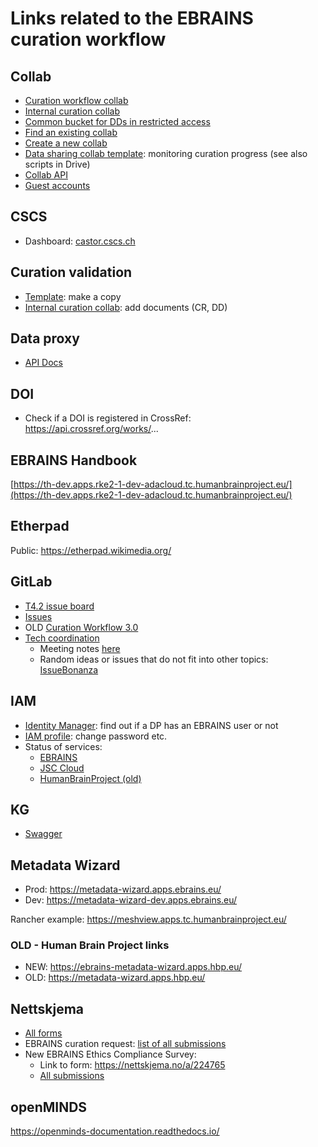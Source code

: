 # Links related to the EBRAINS curation workflow

## Collab

 - [Curation workflow collab](https://wiki.ebrains.eu/bin/view/Collabs/curation-workflow)
 - [Internal curation collab](https://wiki.ebrains.eu/bin/view/Collabs/hbp-data-curation)
 - [Common bucket for DDs in restricted access](https://data-proxy.ebrains.eu/data-descriptors-common)
 - [Find an existing collab](https://wiki.ebrains.eu/bin/view/Collabs)
 - [Create a new collab](https://wiki.ebrains.eu/bin/view/Collabs?clbaction=create)
 - [Data sharing collab template](https://wiki.ebrains.eu/bin/view/Collabs/data-sharing-collab-template/): monitoring curation progress (see also scripts in Drive)
 - [Collab API](https://wiki.ebrains.eu/bin/view/Collabs/the-collaboratory/Documentation%20Wiki/API/)
 - [Guest accounts](https://wiki.ebrains.eu/bin/view/Collabs/the-collaboratory/Documentation%20IAM/FAQ/Guest%20Accounts/)

## CSCS

 - Dashboard: [castor.cscs.ch](https://castor.cscs.ch/)

## Curation validation

 - [Template](https://docs.google.com/document/d/1bCQyJEJ3uusgaJPYw5vjnTUQkPtQwnX6YLLA62Rcotk/edit): make a copy
 - [Internal curation collab](https://drive.ebrains.eu/library/47995dbc-f576-4008-a76c-eefbfd818529/HBP%20Data%20Curation%20-%20Internal/CW3.0%20Dataset%20specific%20documents): add documents (CR, DD)

## Data proxy

 - [API Docs](https://data-proxy.ebrains.eu/api/docs)

## DOI

 - Check if a DOI is registered in CrossRef: https://api.crossref.org/works/...

## EBRAINS Handbook

[https://th-dev.apps.rke2-1-dev-adacloud.tc.humanbrainproject.eu/](https://th-dev.apps.rke2-1-dev-adacloud.tc.humanbrainproject.eu/)

## Etherpad

Public: https://etherpad.wikimedia.org/

## GitLab

 - [T4.2 issue board](https://kanban.ebrains.eu/curators/ebrains-curation-team/-/boards/59)
 - [Issues](https://kanban.ebrains.eu/curators/ebrains-curation-team/-/issues)
 - OLD [Curation Workflow 3.0](https://kanban.ebrains.eu/curators/ebrains-curation-team/-/wikis/1.-Curation-workflow-3.0)
 - [Tech coordination](https://gitlab.ebrains.eu/ri/tech-hub)
   - Meeting notes [here](https://gitlab.ebrains.eu/ri/tech-hub/coordination/meetings/-/wikis/Home/Technical-Coordination)
   - Random ideas or issues that do not fit into other topics: [IssueBonanza](https://gitlab.ebrains.eu/ri/tech-hub/issue-bonanza/-/issues)

## IAM

 - [Identity Manager](https://wiki.ebrains.eu/bin/view/Identity/#/users/): find out if a DP has an EBRAINS user or not
 - [IAM profile](https://iam.ebrains.eu/auth/realms/hbp/account/): change password etc.
 - Status of services:
   - [EBRAINS](https://status.ebrains.eu/status/all/)
   - [JSC Cloud](https://status.jsc.fz-juelich.de/services/44)
   - [HumanBrainProject (old)](https://status.humanbrainproject.eu/)

## KG
 - [Swagger](https://core.kg.ebrains.eu/swagger-ui/index.html)

## Metadata Wizard

 - Prod: https://metadata-wizard.apps.ebrains.eu/
 - Dev: https://metadata-wizard-dev.apps.ebrains.eu/

Rancher example: https://meshview.apps.tc.humanbrainproject.eu/

### OLD - Human Brain Project links
 - NEW: https://ebrains-metadata-wizard.apps.hbp.eu/
 - OLD: https://metadata-wizard.apps.hbp.eu/



## Nettskjema

 - [All forms](https://nettskjema.no/user/form)
 - EBRAINS curation request: [list of all submissions](https://nettskjema.no/user/form/submission/list.html?id=104328)
 - New EBRAINS Ethics Compliance Survey:
   - Link to form: https://nettskjema.no/a/224765
   - [All submissions](https://nettskjema.no/user/form/submission/list.html?id=224765)

## openMINDS

https://openminds-documentation.readthedocs.io/
